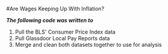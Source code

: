 #Are Wages Keeping Up With Inflation?

***The following code was written to***
1. Pull the BLS' Consumer Price Index data
2. Pull Glassdoor Local Pay Reports data
3. Merge and clean both datasets together to use for analysis
